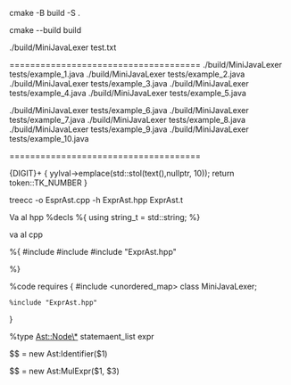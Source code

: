 cmake -B build -S .

cmake --build build

./build/MiniJavaLexer test.txt

=====================================
./build/MiniJavaLexer tests/example_1.java
./build/MiniJavaLexer tests/example_2.java
./build/MiniJavaLexer tests/example_3.java
./build/MiniJavaLexer tests/example_4.java
./build/MiniJavaLexer tests/example_5.java

./build/MiniJavaLexer tests/example_6.java
./build/MiniJavaLexer tests/example_7.java
./build/MiniJavaLexer tests/example_8.java
./build/MiniJavaLexer tests/example_9.java
./build/MiniJavaLexer tests/example_10.java

=====================================

{DIGIT}+ {
yylval->emplace<int>(std::stol(text(),nullptr, 10));
return token::TK_NUMBER
}

treecc -o EsprAst.cpp -h ExprAst.hpp ExprAst.t

Va al hpp
%decls %{
using string_t = std::string;
%}

va al cpp

%{
#include <iostream>
#include <string>
#include "ExprAst.hpp"

%}

%code requires {
#include <unordered_map>
class MiniJavaLexer;

    %include "ExprAst.hpp"

}

%type <Ast::Node\*> statemaent_list expr

$$ = new Ast:Identifier($1)

$$ = new Ast:MulExpr($1, $3)
